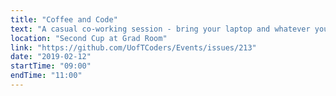 ```yaml
---
title: "Coffee and Code"
text: "A casual co-working session - bring your laptop and whatever you're working on!"
location: "Second Cup at Grad Room"
link: "https://github.com/UofTCoders/Events/issues/213"
date: "2019-02-12"
startTime: "09:00"
endTime: "11:00"
---
```

